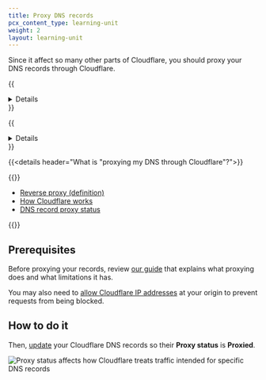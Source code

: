 ```yaml
---
title: Proxy DNS records
pcx_content_type: learning-unit
weight: 2
layout: learning-unit
---
```


Since it affect so many other parts of Cloudflare, you should proxy your DNS records through Cloudflare.

{{<details header="What is DNS?">}}

DNS stands for Domain Name System.

Without DNS, we would have to remember long strings of numbers to access our favorite websites. With DNS, you just have to remember something like `example.com` and your browser goes to an IP address like `192.0.2.1`.

For more details on DNS, refer to the [Learning Center](https://www.cloudflare.com/learning/dns/what-is-dns/).

{{</details>}}

{{<details header="What are DNS records?">}}

DNS records are instructions that live in authoritative DNS servers and provide information about a domain including what IP address is associated with that domain and how to handle requests for that domain.

- [DNS records (concept)](https://www.cloudflare.com/learning/dns/dns-records/)
- [DNS records in Cloudflare](/dns/manage-dns-records/reference/dns-record-types/)
- [Manage DNS records](/dns/manage-dns-records/how-to/create-dns-records/)

{{</details>}}

{{<details header="What is \"proxying my DNS through Cloudflare\"?">}}

{{<render file="_proxied-records-definition.md" productFolder="dns">}}

- [Reverse proxy (definition)](https://www.cloudflare.com/learning/cdn/glossary/reverse-proxy/)
- [How Cloudflare works](/fundamentals/concepts/how-cloudflare-works/)
- [DNS record proxy status](/dns/manage-dns-records/reference/proxied-dns-records/)

{{</details>}}

## Prerequisites

Before proxying your records, review [our guide](/dns/manage-dns-records/reference/proxied-dns-records/) that explains what proxying does and what limitations it has.

You may also need to [allow Cloudflare IP addresses](/fundamentals/setup/allow-cloudflare-ip-addresses/) at your origin to prevent requests from being blocked.

## How to do it

Then, [update](/dns/manage-dns-records/how-to/create-dns-records/#edit-dns-records) your Cloudflare DNS records so their **Proxy status** is **Proxied**.

![Proxy status affects how Cloudflare treats traffic intended for specific DNS records](/images/dns/proxy-status-screenshot.png)
